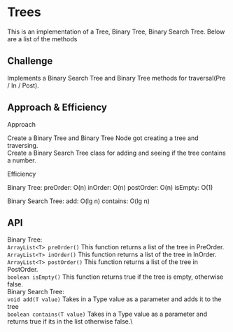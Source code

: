 # Trees

This is an implementation of a Tree, Binary Tree, Binary Search Tree.  Below are a list of the methods

## Challenge

Implements a Binary Search Tree and Binary Tree methods for traversal(Pre / In / Post).

## Approach & Efficiency

Approach

Create a Binary Tree and Binary Tree Node got creating a tree and traversing.\
Create a Binary Search Tree class for adding and seeing if the tree contains a number.

Efficiency

Binary Tree:
preOrder: O(n)
inOrder: O(n)
postOrder: O(n)
isEmpty: O(1)

Binary Search Tree:
add: O(lg n)
contains: O(lg n)

## API
Binary Tree:\
```ArrayList<T> preOrder()``` This function returns a list of the tree in PreOrder.\
```ArrayList<T> inOrder()``` This function returns a list of the tree in InOrder.\
```ArrayList<T> postOrder()``` This function returns a list of the tree in PostOrder.\
```boolean isEmpty()``` This function returns true if the tree is empty, otherwise false.\
Binary Search Tree:\
```void add(T value)``` Takes in a Type value as a parameter and adds it to the tree\
```boolean contains(T value)``` Takes in a Type value as a parameter and returns true if its in the list otherwise false.\
